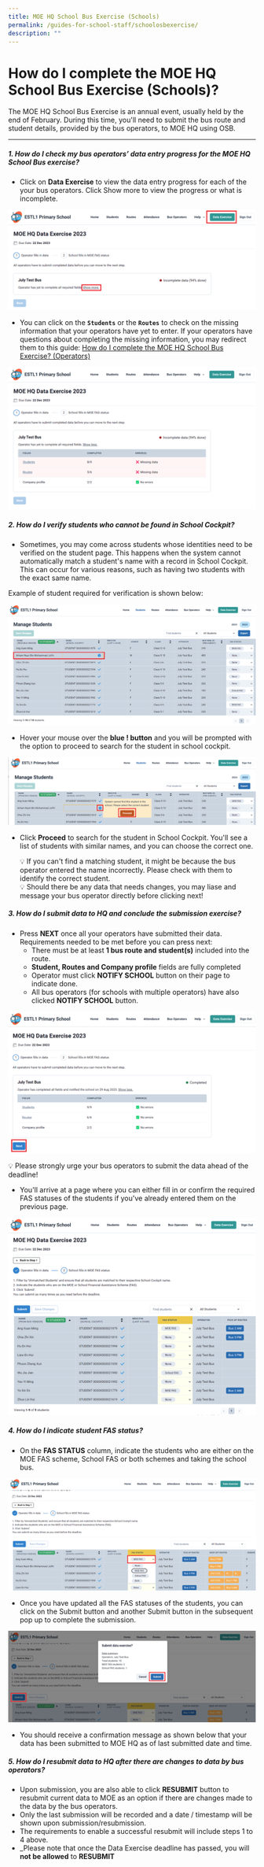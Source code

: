 ```yaml
---
title: MOE HQ School Bus Exercise (Schools)
permalink: /guides-for-school-staff/schoolosbexercise/
description: ""
---
```

# How do I complete the MOE HQ School Bus Exercise (Schools)?

The MOE HQ School Bus Exercise is an annual event, usually held by the end of February. During this time, you'll need to submit the bus route and student details, provided by the bus operators, to MOE HQ using OSB.

* * *

##### 1\. How do I check my bus operators’ data entry progress for the MOE HQ School Bus exercise?


*   Click on **Data Exercise** to view the data entry progress for each of the your bus operators. Click Show more to view the progress or what is incomplete.

![](/images/School/MOE%20HQ%20Data%20Exercise/school-click%20on%20data%20exercise.png)

*   You can click on the **`Students`** or the **`Routes`** to check on the missing information that your operators have yet to enter. If your operators have questions about completing the missing information, you may redirect them to this guide: [How do I complete the MOE HQ School Bus Exercise? (Operators)](https://www.notion.so/How-do-I-complete-the-MOE-HQ-School-Bus-Exercise-Operators-a41470fbe74b430fa4d44b744a23956e?pvs=21)

![](/images/School/MOE%20HQ%20Data%20Exercise/school%20show%20more%20incomplete.png)



##### 2\. How do I verify students who cannot be found in School Cockpit?

*   Sometimes, you may come across students whose identities need to be verified on the student page. This happens when the system cannot automatically match a student's name with a record in School Cockpit. This can occur for various reasons, such as having two students with the exact same name. 

Example of student required for verification is shown below:

![](/images/School/MOE%20HQ%20Data%20Exercise/school%20student%20not%20verified.png)

*   Hover your mouse over the **blue ! button** and you will be prompted with the option to proceed to search for the student in school cockpit.

![](/images/School/MOE%20HQ%20Data%20Exercise/school%20click%20on%20amend%20student.png)

*   Click **Proceed** to search for the student in School Cockpit. You'll see a list of students with similar names, and you can choose the correct one. 

	<aside> 💡  If you can't find a matching student, it might be because the bus operator entered the name incorrectly. Please check with them to identify the correct student.

	<aside> 💡 Should there be any data that needs changes, you may liase and message your bus operator directly before clicking next!

</aside>

##### 3\. How do I submit data to HQ and conclude the submission exercise?

*   Press **NEXT** once all your operators have submitted their data. Requirements needed to be met before you can press next:
    *   There must be at least **1 bus route and student(s)** included into the route.
    *   **Student, Routes and Company profile** fields are fully completed
    *   Operator must click **NOTIFY SCHOOL** button on their page to indicate done.
    *   All bus operators (for schools with multiple operators) have also clicked **NOTIFY SCHOOL** button.
	
![](/images/School/MOE%20HQ%20Data%20Exercise/school%20data%20exercise%20progress%20100%20percent.png)

💡 Please strongly urge your bus operators to submit the data ahead of the deadline!

*   You'll arrive at a page where you can either fill in or confirm the required FAS statuses of the students if you've already entered them on the previous page.

![](/images/School/MOE%20HQ%20Data%20Exercise/school%20student%20all%20verified.png)

##### 4\. How do I indicate student FAS status?

*   On the **FAS STATUS** column, indicate the students who are either on the MOE FAS scheme, School FAS or both schemes and taking the school bus.

![](/images/School/MOE%20HQ%20Data%20Exercise/school%20indicate%20student%20fas%20status.png)

*   Once you have updated all the FAS statuses of the students, you can click on the Submit button and another Submit button in the subsequent pop up to complete the submission.
	
![](/images/School/MOE%20HQ%20Data%20Exercise/school%20click%20submit%20data%20exercise.png)

*   You should receive a confirmation message as shown below that your data has been submitted to MOE HQ as of last submitted date and time.
    

##### 5\. How do I resubmit data to HQ after there are changes to data by bus operators?

*   Upon submission, you are also able to click **RESUBMIT** button to resubmit current data to MOE as an option if there are changes made to the data by the bus operators.
*   Only the last submission will be recorded and a date / timestamp will be shown upon submission/resubmission.
*   The requirements to enable a successful resubmit will include steps 1 to 4 above.
*   _Please note that once the Data Exercise deadline has passed, you will **not be allowed** to **RESUBMIT**</aside>